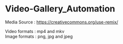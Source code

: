 # Video-Gallery_Automation

Media Source : https://creativecommons.org/use-remix/

Video formats : mp4 and mkv <br>
Image formats : png, jpg and jpeg
